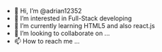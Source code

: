 - 👋 Hi, I’m @adrian12352
- 👀 I’m interested in Full-Stack developing
- 🌱 I’m currently learning HTML5 and also react.js
- 💞️ I’m looking to collaborate on ...
- 📫 How to reach me ...

<!---
adrian12352/adrian12352 is a ✨ special ✨ repository because its `README.md` (this file) appears on your GitHub profile.
You can click the Preview link to take a look at your changes.
--->
